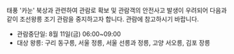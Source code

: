 태풍 '카눈' 북상과 관련하여 관람로 확보 및 관람객의 안전사고 발생이 우려되어 다음과 같이 조선왕릉 조기 관람을 중지하고자 합니다. 관람에 참고하시기 바랍니다.
- 관람중단일: 8월 11일(금) 06:00~09:00
- 대상 왕릉: 구리 동구릉, 서울 정릉, 서울 선릉과 정릉, 고양 서오릉, 김포 장릉